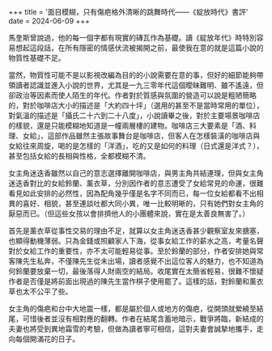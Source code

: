 +++
title = '面目模糊，只有傷疤格外清晰的跳舞時代——《綻放時代》書評'
date = 2024-06-09
+++

馬奎斯曾說過，他的每一個字都有現實的磚瓦作為基礎。讀《綻放年代》時特別容易想起這段話，在所有隱密的情感伏流被揭開之前，最使我在意的就是這篇小說的物質性基礎不足。

當然，物質性可能不是以影視改編為目的的小說需要在意的事，但好的細節能夠帶領讀者認識並進入小說的世界，尤其是一九三零年代這個曖昧難明、雖不遙遠，但卻政治等因素而使人陌生的年代。作者對於質感與氛圍的營造可以說是粗陋簡略的，對於咖啡店大小的描述是「大約四十坪」（選用的甚至不是當時常用的單位），對氣溫的描述是「攝氏二十六到二十八度」，小說讀畢之後，對於主要場景咖啡店的樣貌，還是只能模糊地知道是一幢兩層樓的建物。咖啡店三大要素是「酒、料理、女給」，這部作品雖然主張故事舞台是咖啡店，但客人在怎樣裝潢的咖啡店與女給往來周旋，喝的是怎樣的「洋酒」，吃的又是如何的料理（日式還是洋式？），甚至包括女給的長相與性格，全都模糊不清。

女主角迷迭香雖然以自己的意志選擇離開咖啡店，與男主角共結連理，但與女主角迷迭香對比的女給鈴蘭、薰衣草，分別因作者的意志遭受了女給常見的命運，很難看見如此安排的必然性，因為配角幾乎僅是名字不同而已，每一位女給都看不出相異的喜好、相貌，甚至連談吐都大同小異，唯一比較明晰的，只有她們對女主角的厭惡而已。（但這些女孩以會排擠他人的小團體來說，實在是太善良無害了。）

首先是薰衣草從事性交易的理由不足，就算以女主角迷迭香甚少觀察室友來搪塞，也顯得動機薄弱。只為金錢或照顧家人下海，從事女給工作的薪水之高，考量名聲對於女給工作的重要性，亦不太可能輕易從事。至於鈴蘭的部分，作者安排她與常客陳先生私奔，不僅陳先生從未出場，讀者感覺不出這位客人的魅力，也不知道為何鈴蘭要放棄一切，最後落得人財兩空的結局。收尾實在太簡省輕易，很難不懷疑作者是否僅是將前面出現過的陳先生當作棋子使用罷了。這樣的話，對鈴蘭和薰衣草也太不公平了些。

女主角的傷疤和台中大地震一樣，都是屬於個人或地方的傷疤，從開頭就縈繞至結尾，可惜後者並沒有相對應的翻轉。作者在結尾含蓄地暗示，戰爭將臨，新結成的夫妻也將受到異地霜雪的考驗，但做為讀者寧可相信，這對夫妻會誠摯地攜手，走向每個開滿花的日子。